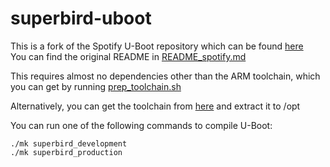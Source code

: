 # superbird-uboot
This is a fork of the Spotify U-Boot repository which can be found [here](https://github.com/spsgsb/uboot)\
You can find the original README in [README_spotify.md](README_spotify.md)

This requires almost no dependencies other than the ARM toolchain, which you can get by running [prep_toolchain.sh](prep_toolchain.sh)

Alternatively, you can get the toolchain from [here](https://releases.linaro.org/archive/13.11/components/toolchain/binaries/gcc-linaro-aarch64-none-elf-4.8-2013.11_linux.tar.xz) and extract it to /opt

You can run one of the following commands to compile U-Boot:
```
./mk superbird_development
./mk superbird_production